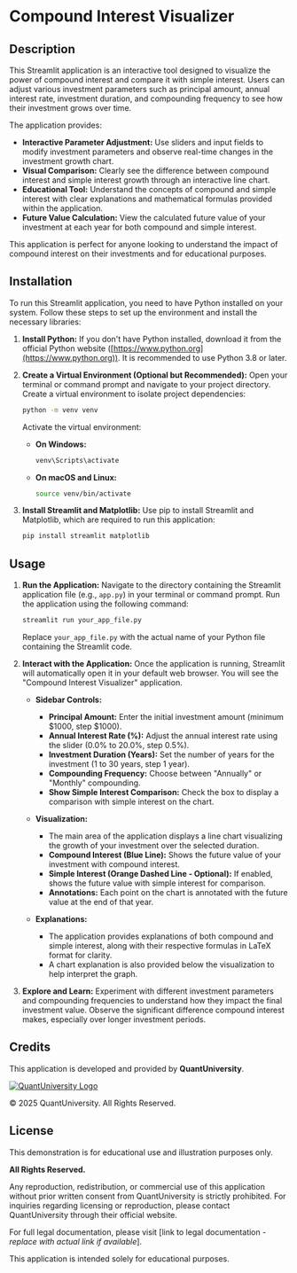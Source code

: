 # Compound Interest Visualizer

## Description

This Streamlit application is an interactive tool designed to visualize the power of compound interest and compare it with simple interest. Users can adjust various investment parameters such as principal amount, annual interest rate, investment duration, and compounding frequency to see how their investment grows over time.

The application provides:
- **Interactive Parameter Adjustment:** Use sliders and input fields to modify investment parameters and observe real-time changes in the investment growth chart.
- **Visual Comparison:**  Clearly see the difference between compound interest and simple interest growth through an interactive line chart.
- **Educational Tool:** Understand the concepts of compound and simple interest with clear explanations and mathematical formulas provided within the application.
- **Future Value Calculation:**  View the calculated future value of your investment at each year for both compound and simple interest.

This application is perfect for anyone looking to understand the impact of compound interest on their investments and for educational purposes.

## Installation

To run this Streamlit application, you need to have Python installed on your system. Follow these steps to set up the environment and install the necessary libraries:

1.  **Install Python:** If you don't have Python installed, download it from the official Python website ([https://www.python.org](https://www.python.org)). It is recommended to use Python 3.8 or later.

2.  **Create a Virtual Environment (Optional but Recommended):**
    Open your terminal or command prompt and navigate to your project directory. Create a virtual environment to isolate project dependencies:

    ```bash
    python -m venv venv
    ```

    Activate the virtual environment:

    -   **On Windows:**
        ```bash
        venv\Scripts\activate
        ```
    -   **On macOS and Linux:**
        ```bash
        source venv/bin/activate
        ```

3.  **Install Streamlit and Matplotlib:**
    Use pip to install Streamlit and Matplotlib, which are required to run this application:

    ```bash
    pip install streamlit matplotlib
    ```

## Usage

1.  **Run the Application:**
    Navigate to the directory containing the Streamlit application file (e.g., `app.py`) in your terminal or command prompt. Run the application using the following command:

    ```bash
    streamlit run your_app_file.py
    ```
    Replace `your_app_file.py` with the actual name of your Python file containing the Streamlit code.

2.  **Interact with the Application:**
    Once the application is running, Streamlit will automatically open it in your default web browser. You will see the "Compound Interest Visualizer" application.

    -   **Sidebar Controls:**
        -   **Principal Amount:** Enter the initial investment amount (minimum $1000, step $1000).
        -   **Annual Interest Rate (%):** Adjust the annual interest rate using the slider (0.0% to 20.0%, step 0.5%).
        -   **Investment Duration (Years):** Set the number of years for the investment (1 to 30 years, step 1 year).
        -   **Compounding Frequency:** Choose between "Annually" or "Monthly" compounding.
        -   **Show Simple Interest Comparison:** Check the box to display a comparison with simple interest on the chart.

    -   **Visualization:**
        -   The main area of the application displays a line chart visualizing the growth of your investment over the selected duration.
        -   **Compound Interest (Blue Line):** Shows the future value of your investment with compound interest.
        -   **Simple Interest (Orange Dashed Line - Optional):**  If enabled, shows the future value with simple interest for comparison.
        -   **Annotations:** Each point on the chart is annotated with the future value at the end of that year.

    -   **Explanations:**
        -   The application provides explanations of both compound and simple interest, along with their respective formulas in LaTeX format for clarity.
        -   A chart explanation is also provided below the visualization to help interpret the graph.

3.  **Explore and Learn:**
    Experiment with different investment parameters and compounding frequencies to understand how they impact the final investment value. Observe the significant difference compound interest makes, especially over longer investment periods.

## Credits

This application is developed and provided by **QuantUniversity**.

[![QuantUniversity Logo](https://www.quantuniversity.com/assets/img/logo5.jpg)](https://www.quantuniversity.com)

© 2025 QuantUniversity. All Rights Reserved.

## License

This demonstration is for educational use and illustration purposes only.

**All Rights Reserved.**

Any reproduction, redistribution, or commercial use of this application without prior written consent from QuantUniversity is strictly prohibited. For inquiries regarding licensing or reproduction, please contact QuantUniversity through their official website.

For full legal documentation, please visit [link to legal documentation - *replace with actual link if available*].

This application is intended solely for educational purposes.
